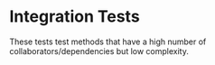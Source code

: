 # Integration Tests

These tests test methods that have a high number of collaborators/dependencies but low complexity.
